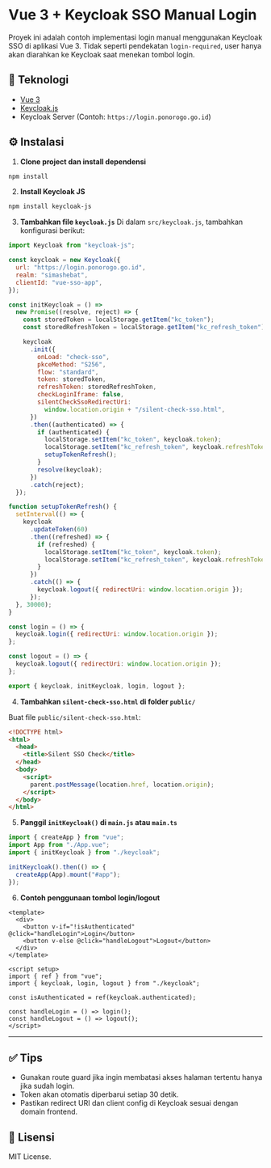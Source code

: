 # Vue 3 + Keycloak SSO Manual Login

Proyek ini adalah contoh implementasi login manual menggunakan Keycloak SSO di aplikasi Vue 3.
Tidak seperti pendekatan `login-required`, user hanya akan diarahkan ke Keycloak saat menekan tombol login.

## 🧩 Teknologi

- [Vue 3](https://vuejs.org/)
- [Keycloak.js](https://www.npmjs.com/package/keycloak-js)
- Keycloak Server (Contoh: `https://login.ponorogo.go.id`)

## ⚙️ Instalasi

1. **Clone project dan install dependensi**

```bash
npm install
```

2. **Install Keycloak JS**

```bash
npm install keycloak-js
```

3. **Tambahkan file `keycloak.js`**
   Di dalam `src/keycloak.js`, tambahkan konfigurasi berikut:

```js
import Keycloak from "keycloak-js";

const keycloak = new Keycloak({
  url: "https://login.ponorogo.go.id",
  realm: "simashebat",
  clientId: "vue-sso-app",
});

const initKeycloak = () =>
  new Promise((resolve, reject) => {
    const storedToken = localStorage.getItem("kc_token");
    const storedRefreshToken = localStorage.getItem("kc_refresh_token");

    keycloak
      .init({
        onLoad: "check-sso",
        pkceMethod: "S256",
        flow: "standard",
        token: storedToken,
        refreshToken: storedRefreshToken,
        checkLoginIframe: false,
        silentCheckSsoRedirectUri:
          window.location.origin + "/silent-check-sso.html",
      })
      .then((authenticated) => {
        if (authenticated) {
          localStorage.setItem("kc_token", keycloak.token);
          localStorage.setItem("kc_refresh_token", keycloak.refreshToken);
          setupTokenRefresh();
        }
        resolve(keycloak);
      })
      .catch(reject);
  });

function setupTokenRefresh() {
  setInterval(() => {
    keycloak
      .updateToken(60)
      .then((refreshed) => {
        if (refreshed) {
          localStorage.setItem("kc_token", keycloak.token);
          localStorage.setItem("kc_refresh_token", keycloak.refreshToken);
        }
      })
      .catch(() => {
        keycloak.logout({ redirectUri: window.location.origin });
      });
  }, 30000);
}

const login = () => {
  keycloak.login({ redirectUri: window.location.origin });
};

const logout = () => {
  keycloak.logout({ redirectUri: window.location.origin });
};

export { keycloak, initKeycloak, login, logout };
```

4. **Tambahkan `silent-check-sso.html` di folder `public/`**

Buat file `public/silent-check-sso.html`:

```html
<!DOCTYPE html>
<html>
  <head>
    <title>Silent SSO Check</title>
  </head>
  <body>
    <script>
      parent.postMessage(location.href, location.origin);
    </script>
  </body>
</html>
```

5. **Panggil `initKeycloak()` di `main.js` atau `main.ts`**

```js
import { createApp } from "vue";
import App from "./App.vue";
import { initKeycloak } from "./keycloak";

initKeycloak().then(() => {
  createApp(App).mount("#app");
});
```

6. **Contoh penggunaan tombol login/logout**

```vue
<template>
  <div>
    <button v-if="!isAuthenticated" @click="handleLogin">Login</button>
    <button v-else @click="handleLogout">Logout</button>
  </div>
</template>

<script setup>
import { ref } from "vue";
import { keycloak, login, logout } from "./keycloak";

const isAuthenticated = ref(keycloak.authenticated);

const handleLogin = () => login();
const handleLogout = () => logout();
</script>
```

---

## ✅ Tips

- Gunakan route guard jika ingin membatasi akses halaman tertentu hanya jika sudah login.
- Token akan otomatis diperbarui setiap 30 detik.
- Pastikan redirect URI dan client config di Keycloak sesuai dengan domain frontend.

## 📄 Lisensi

MIT License.
